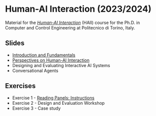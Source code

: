 # Human-AI Interaction (2023/2024)

Material for the _[Human-AI Interaction](https://bit.ly/polito-haii)_ (HAII) course for the Ph.D. in Computer and Control Engineering at Politecnico di Torino, Italy.

## Slides

* [Introduction and Fundamentals](./slides/01-intro.pdf)
* [Perspectives on Human-AI Interaction](./slides/02-perspectives-on-HAII.pdf)
* Designing and Evaluating Interactive AI Systems
* Conversational Agents


## Exercises

* Exercise 1 - [Reading Panels: Instructions](./exercises/01-reading-panels.pdf)
* Exercise 2 - Design and Evaluation Workshop
* Exercise 3 - Case study
